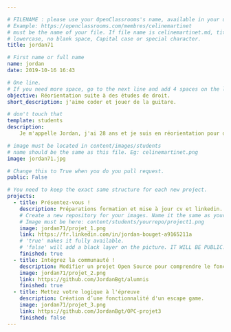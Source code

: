 ```yaml
---

# FILENAME : please use your OpenClassrooms's name, available in your url.
# Example: https://openclassrooms.com/membres/celinemartinet
# must be the name of your file. If file name is celinemartinet.md, title is celinemartinet.
# lowercase, no blank space, Capital case or special character.
title: jordan71

# First name or full name
name: jordan
date: 2019-10-16 16:43

# One line.
# If you need more space, go to the next line and add 4 spaces on the left, as in 'description'.
objective: Réorientation suite à des études de droit.
short_description: j'aime coder et jouer de la guitare.

# don't touch that
template: students
description:
    Je m'appelle Jordan, j'ai 28 ans et je suis en réorientation pour devenir développeur Java.

# image must be located in content/images/students
# name should be the same as this file. Eg: celinemartinet.png
image: jordan71.jpg

# Change this to True when you do you pull request.
public: False

# You need to keep the exact same structure for each new project.
projects:
  - title: Présentez-vous !
    description: Préparations formation et mise à jour cv et linkedin.
    # Create a new repository for your images. Name it the same as your nickname and profile picture.
    # Image must be here: content/students/yourrepo/project1.png
    image: jordan71/projet_1.png
    link: https://fr.linkedin.com/in/jordan-bouget-a9165211a
    # 'true' makes it fully available.
    # 'false' will add a black layer on the picture. IT WILL BE PUBLIC!
    finished: true
  - title: Intégrez la communauté !
    description: Modifier un projet Open Source pour comprendre le fonctionnement de Git, de Github et des pull requests. 
    image: jordan71/projet_2.png
    link: https://github.com/JordanBgt/alumnis
    finished: true
  - title: Mettez votre logique à l'épreuve
    description: Création d’une fonctionnalité d'un escape game.
    image: jordan71/projet_3.png
    link: https://github.com/JordanBgt/OPC-projet3
    finished: false
---
```

